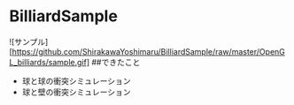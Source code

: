# BilliardSample
![サンプル][https://github.com/ShirakawaYoshimaru/BilliardSample/raw/master/OpenGL_billiards/sample.gif]
##できたこと

- 球と球の衝突シミュレーション
- 球と壁の衝突シミュレーション
